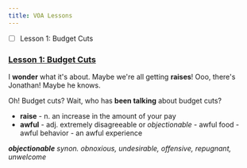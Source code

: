 ```yaml
---
title: VOA Lessons
---
```



- [ ] Lesson 1: Budget Cuts

### [Lesson 1: Budget Cuts](https://learningenglish.voanews.com/a/lets-learn-english-level-2-lesson1/3960391.html)

I **wonder** what it's about. Maybe we're all getting **raises**! Ooo, there's Jonathan! Maybe he knows.

Oh! Budget cuts? Wait, who has **been talking** about budget cuts?

- **raise** - n. an increase in the amount of your pay
- **awful** - adj. extremely disagreeable or _objectionable_ - awful food - awful behavior - an awful  experience

_**objectionable** synon. obnoxious, undesirable, offensive, repugnant, unwelcome_
